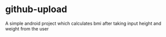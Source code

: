 # github-upload
A simple android project which calculates bmi after taking input height and weight from the user
